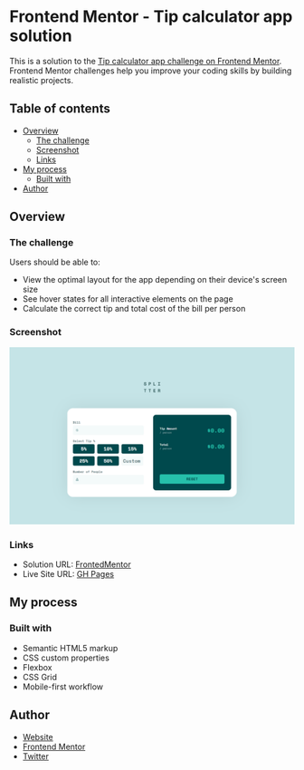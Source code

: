 # Frontend Mentor - Tip calculator app solution

This is a solution to the [Tip calculator app challenge on Frontend Mentor](https://www.frontendmentor.io/challenges/tip-calculator-app-ugJNGbJUX). Frontend Mentor challenges help you improve your coding skills by building realistic projects.

## Table of contents

  - [Overview](#overview)
    - [The challenge](#the-challenge)
    - [Screenshot](#screenshot)
    - [Links](#links)
  - [My process](#my-process)
    - [Built with](#built-with)
  - [Author](#author)

## Overview

### The challenge

Users should be able to:

- View the optimal layout for the app depending on their device's screen size
- See hover states for all interactive elements on the page
- Calculate the correct tip and total cost of the bill per person

### Screenshot

![](./images/screenshot.png)

### Links

- Solution URL: [FrontedMentor](https://www.frontendmentor.io/solutions/tip-calculator-app-challenge-sIjEBMgpAn)
- Live Site URL: [GH Pages](https://crisleoc.github.io/frontendmentor-solutions/tip-calculator-app/)

## My process

### Built with

- Semantic HTML5 markup
- CSS custom properties
- Flexbox
- CSS Grid
- Mobile-first workflow

## Author

- [Website](https://crisleoc.github.io/)
- [Frontend Mentor](https://www.frontendmentor.io/profile/crisleoc)
- [Twitter](https://www.twitter.com/crisleooc)